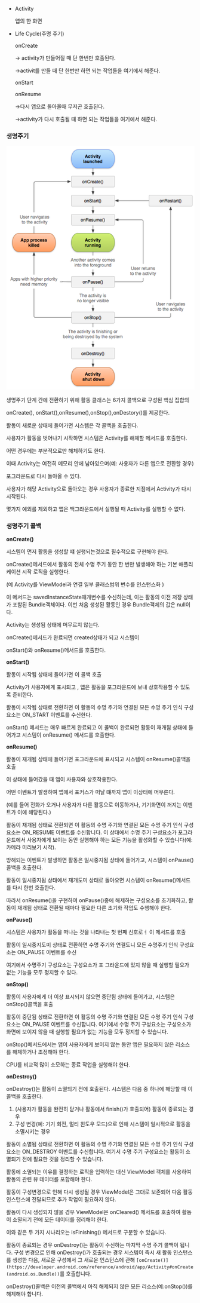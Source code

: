 - Activity

  앱의 한 화면


- Life Cycle(주명 주기)

  onCreate

  → activity가 만들어질 때 단 한번만 호출된다.

  →activit를 만들 때 단 한번만 하면 되는 작업들을 여기에서 해준다.

  onStart

  onResume

  →다시 앱으로 돌아올때 무저곤 호출된다.

  →activity가 다시 호출될 때 하면 되는 작업들을 여기에서 해준다.


### 생명주기
![img.png](img.png)


생명주기 단계 간에 전환하기 위해 활동 클래스는 6가지 콜백으로 구성된 핵심 집합의

onCreate(), onStart(),onResume(),onStop(),onDestory()를 제공한다.

활동이 새로운 상태에 들어가면 시스템은 각 콜백을 호출한다.

사용자가 활동을 벗어나기 시작하면 시스템은 Activity를 해체할 메서드를 호출한다.

어떤 경우에는 부분적으로만 해체하기도 한다.

이때 Activity는 여전히 메모리 안에 남아있으며(예: 사용자가 다른 앱으로 전환할 경우)

포그라운드로 다시 돌아올 수 있다.

사용자가 해당 Activity으로 돌아오는 경우 사용자가 종료한 지점에서 Activity가 다시 시작된다.

몇가지 예외를 제외하고 앱은 백그라운드에서 실행될 때 Activity를 실행할 수 없다.

### 생명주기 콜백

**onCreate()**

시스템이 먼저 활동을 생성할 떄 실행되는것으로 필수적으로 구현해야 한다.

onCreate()메서드에서 활동의 전체 수명 주기 동안 한 번만 발생해야 하는 기본 애플리케이션 시작 로직을 실행한다.

(예  Activity를 ViewModel과 연결 일부 클래스범위 변수를 인스턴스화 )

이 메서드는 savedInstanceState매개변수를 수신하는데, 이는 활동의 이전 저장 상태가 포함된 Bundle객체이다. 이번 처음 생성된 활동인 경우 Bundle객체의 값은 null이다.

Activity는 생성됨 상태에 머무르지 않는다.

onCreate()메서드가 완료되면 created상태가 되고 시스템이

onStart()와 onResume()메서드를 호출한다.

**onStart()**

활동이 시작됨 상태에 들어가면 이 콜백 호출

Activity가 사용자에게 표시되고 , 앱은 활동을 포그라운드에 보내 상호작용할 수 있도록 준비한다.

활동이 시작됨 상태로 전환하면 이 활동의 수명 주기와 연결된 모든 수명 주기 인식 구성요소는 ON_START 이벤트를 수신한다.

onStart() 메서드는 매우 빠르게 완료되고 이 콜백이 완료되면 활동이 재개됨 상태에 들어가고 시스템이 onResume() 메서드를 호출한다.

**onResume()**

활동이 재개됨 상태에 들어가면 포그라운드에 표시되고 시스템이 onResume()콜백을 호출

이 상태에 들어갔을 때 앱이 사용자와 상호작용한다.

어떤 이벤트가 발생하여 앱에서 포커스가 떠날 떄까지 앱이 이상태에 머무른다.

(예를 들어 전화가 오거나 사용자가 다른 활동으로 이동하거나, 기기화면이 꺼지는 이벤트가 이에 해당된다.)

활동이 재개됨 상태로 전환되면 이 활동의 수명 주기와 연결된 모든 수명 주기 인식 구성요소는 ON_RESUME 이벤트를 수신합니다. 이 상태에서 수명 주기 구성요소가 포그라운드에서 사용자에게 보이는 동안 실행해야 하는 모든 기능을 활성화할 수 있습니다(예: 카메라 미리보기 시작).

방해되는 이벤트가 발생하면 활동은 일시중지됨 상태에 들어가고, 시스템이 onPause() 콜백을 호출한다.

활동이 일시중지됨 상태에서 재개도미 상태로 돌아오면 시스템이 onResume()메서드를 다시 한번 호출한다.

따라서 onResume()을 구현하여 onPause()중에 해제하는 구성요소를 초기화하고, 활동이 재개됨 상태로 전환될 때마다 필요한 다른 초기화 작업도 수행해야 한다.

**onPause()**

시스템은 사용자가 활동을 떠나는 것을 나타내는 첫 번째 신호로ㅓ 이 메서드를 호출

활동이 일시중지도미 상태로 전환하면 수명 주기와 연결도니 모든 수명주기 인식 구성요소는 ON_PAUSE 이벤트를 수신

여기에서 수명주기 구성요소는 구성요소가 포 그라운드에 있지 않을 때 실행할 필요가 없는 기능을 모두 정지할 수 있다.

**onStop()**

활동이 사용자에게 더 이상 표시되지 않으면 중단됨 상태에 들어가고, 시스템은 onStop()콜백을 호출

활동이 중단됨 상태로 전환하면 이 활동의 수명 주기와 연결된 모든 수명 주기 인식 구성요소는  ON_PAUSE 이벤트를 수신합니다. 여기에서 수명 주기 구성요소는 구성요소가 화면에 보이지 않을 때 실행할 필요가 없는 기능을 모두 정지할 수 있습니다.

onStop()메서드에서는 앱이 사용자에게 보이지 않는 동안 앱은 필요하지 않은 리소스를 해제하거나 조정해야 한다.

CPU를 비교적 많이 소모하는 종료 작업을 실행해야 한다.

**onDestroy()**

onDestroy()는 활동이 소멸되기 전에 호출된다. 시스템은 다음 중 하나에 해당할 때 이 콜백을 호출한다.

1. (사용자가 활동을 완전히 닫거나 활동에서 finish()가 호출되어) 활동이 종료되는 경우
2. 구성 변경(예: 기기 회전, 멀티 윈도우 모드)으로 인해 시스템이 일시적으로 활동을 소멸시키는 경우

활동이 소멸됨 상태로 전환하면 이 활동의 수명 주기와 연결된 모든 수명 주기 인식 구성요소는 ON_DESTROY 이벤트를 수신합니다. 여기서 수명 주기 구성요소는 활동이 소멸되기 전에 필요한 것을 정리할 수 있습니다.

활동에 소멸되는 이유를 결정하는 로직을 입력하는 대신 ViewModel 객체를 사용하여 활동의 관련 뷰 데이터를 포함해야 한다.

활동이 구성변경으로 인해 다시 생성될 경우 ViewModel은 그대로 보존되어 다음 활동 인스턴스에 전달되므로 추가 작업이 필요하지 않다.

활동이 다시 생성되지 않을 경우 ViewModel은 onCleared() 메서드를 호출하여 활동이 소멸되기 전에 모든 데이터를 정리해야 한다.

이와 같은 두 가지 시나리오는 isFinishing() 메서드로 구분할 수 있습니다.

활동이 종료되는 경우 onDestroy()는 활동이 수신하는 마지막 수명 주기 콜백이 됩니다. 구성 변경으로 인해 onDestroy()가 호출되는 경우 시스템이 즉시 새 활동 인스턴스를 생성한 다음, 새로운 구성에서 그 새로운 인스턴스에 관해 `[onCreate()](https://developer.android.com/reference/android/app/Activity#onCreate(android.os.Bundle))`를 호출합니다.

onDestroy()콜백은 이전의 콜백에서 아직 해제되지 않은 모든 리소스(예:onStop())를 해제해야 합니다.